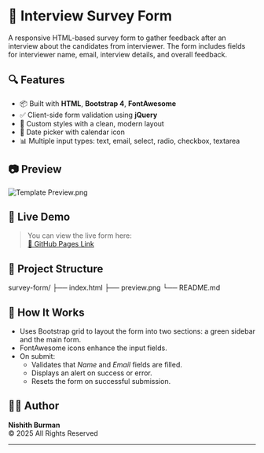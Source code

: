 # 📝 Interview Survey Form

A responsive HTML-based survey form to gather feedback after an interview about the candidates from interviewer. The form includes fields for interviewer name, email, interview details, and overall feedback.

## 🔍 Features

- 📦 Built with **HTML**, **Bootstrap 4**, **FontAwesome**
- ✅ Client-side form validation using **jQuery**
- 🎨 Custom styles with a clean, modern layout
- 📅 Date picker with calendar icon
- 📊 Multiple input types: text, email, select, radio, checkbox, textarea

## 📷 Preview

![Template Preview.png](https://github.com/N-Burman/survey-form/commit/136b086f1cf8218162c0c9e184076ccf15bb1805)  

## 🚀 Live Demo

> You can view the live form here:  
[🔗 GitHub Pages Link](https://n-burman.github.io/survey-form/)  

## 📁 Project Structure

survey-form/
├── index.html
├── preview.png
└── README.md

## 🧠 How It Works

- Uses Bootstrap grid to layout the form into two sections: a green sidebar and the main form.
- FontAwesome icons enhance the input fields.
- On submit:
  - Validates that *Name* and *Email* fields are filled.
  - Displays an alert on success or error.
  - Resets the form on successful submission.

## 🧑‍💻 Author

**Nishith Burman**  
© 2025 All Rights Reserved

---
